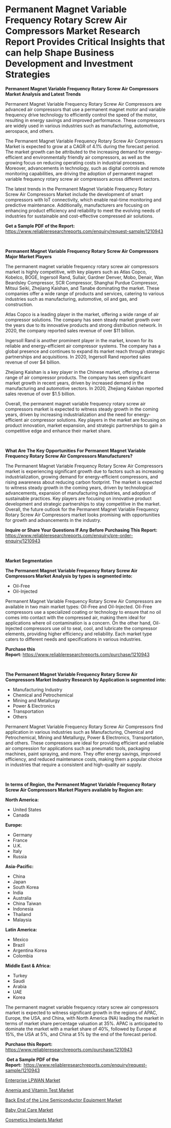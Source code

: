 <p><h1>Permanent Magnet Variable Frequency Rotary Screw Air Compressors Market Research Report Provides Critical Insights that can help Shape Business Development and Investment Strategies</h1></p><p><strong>Permanent Magnet Variable Frequency Rotary Screw Air Compressors Market Analysis and Latest Trends</strong></p>
<p><p>Permanent Magnet Variable Frequency Rotary Screw Air Compressors are advanced air compressors that use a permanent magnet motor and variable frequency drive technology to efficiently control the speed of the motor, resulting in energy savings and improved performance. These compressors are widely used in various industries such as manufacturing, automotive, aerospace, and others.</p><p>The Permanent Magnet Variable Frequency Rotary Screw Air Compressors Market is expected to grow at a CAGR of 4.1% during the forecast period. The market growth can be attributed to the increasing demand for energy-efficient and environmentally friendly air compressors, as well as the growing focus on reducing operating costs in industrial processes. Moreover, advancements in technology, such as digital controls and remote monitoring capabilities, are driving the adoption of permanent magnet variable frequency rotary screw air compressors across different sectors.</p><p>The latest trends in the Permanent Magnet Variable Frequency Rotary Screw Air Compressors Market include the development of smart compressors with IoT connectivity, which enable real-time monitoring and predictive maintenance. Additionally, manufacturers are focusing on enhancing product efficiency and reliability to meet the evolving needs of industries for sustainable and cost-effective compressed air solutions.</p></p>
<p><strong>Get a Sample PDF of the Report:&nbsp;</strong> <a href="https://www.reliableresearchreports.com/enquiry/request-sample/1210943">https://www.reliableresearchreports.com/enquiry/request-sample/1210943</a></p>
<p>&nbsp;</p>
<p><strong>Permanent Magnet Variable Frequency Rotary Screw Air Compressors Major Market Players</strong></p>
<p><p>The permanent magnet variable frequency rotary screw air compressors market is highly competitive, with key players such as Atlas Copco, Kobelco, BOGE, Ingersoll Rand, Sullair, Gardner Denver, Mobo, Denair, Wan Beardsley Compressor, SCR Compressor, Shanghai Purdue Compressor, Mitsui Seiki, Zhejiang Kaishan, and Tanabe dominating the market. These companies offer a wide range of products and services, catering to various industries such as manufacturing, automotive, oil and gas, and construction.</p><p>Atlas Copco is a leading player in the market, offering a wide range of air compressor solutions. The company has seen steady market growth over the years due to its innovative products and strong distribution network. In 2020, the company reported sales revenue of over $11 billion.</p><p>Ingersoll Rand is another prominent player in the market, known for its reliable and energy-efficient air compressor systems. The company has a global presence and continues to expand its market reach through strategic partnerships and acquisitions. In 2020, Ingersoll Rand reported sales revenue of over $4 billion.</p><p>Zhejiang Kaishan is a key player in the Chinese market, offering a diverse range of air compressor products. The company has seen significant market growth in recent years, driven by increased demand in the manufacturing and automotive sectors. In 2020, Zhejiang Kaishan reported sales revenue of over $1.5 billion.</p><p>Overall, the permanent magnet variable frequency rotary screw air compressors market is expected to witness steady growth in the coming years, driven by increasing industrialization and the need for energy-efficient air compressor solutions. Key players in the market are focusing on product innovation, market expansion, and strategic partnerships to gain a competitive edge and enhance their market share.</p></p>
<p>&nbsp;</p>
<p><strong>What Are The Key Opportunities For Permanent Magnet Variable Frequency Rotary Screw Air Compressors Manufacturers?</strong></p>
<p><p>The Permanent Magnet Variable Frequency Rotary Screw Air Compressors market is experiencing significant growth due to factors such as increasing industrialization, growing demand for energy-efficient compressors, and rising awareness about reducing carbon footprint. The market is expected to witness steady growth in the coming years, driven by technological advancements, expansion of manufacturing industries, and adoption of sustainable practices. Key players are focusing on innovative product development and strategic partnerships to stay competitive in the market. Overall, the future outlook for the Permanent Magnet Variable Frequency Rotary Screw Air Compressors market looks promising with opportunities for growth and advancements in the industry.</p></p>
<p><strong>Inquire or Share Your Questions If Any Before Purchasing This Report:</strong> <a href="https://www.reliableresearchreports.com/enquiry/pre-order-enquiry/1210943">https://www.reliableresearchreports.com/enquiry/pre-order-enquiry/1210943</a></p>
<p>&nbsp;</p>
<p><strong>Market Segmentation</strong></p>
<p><strong>The Permanent Magnet Variable Frequency Rotary Screw Air Compressors Market Analysis by types is segmented into:</strong></p>
<p><ul><li>Oil-Free</li><li>Oil-Injected</li></ul></p>
<p><p>Permanent Magnet Variable Frequency Rotary Screw Air Compressors are available in two main market types: Oil-Free and Oil-Injected. Oil-Free compressors use a specialized coating or technology to ensure that no oil comes into contact with the compressed air, making them ideal for applications where oil contamination is a concern. On the other hand, Oil-Injected compressors use oil to seal, cool, and lubricate the compressor elements, providing higher efficiency and reliability. Each market type caters to different needs and specifications in various industries.</p></p>
<p><strong>Purchase this Report:&nbsp;</strong><a href="https://www.reliableresearchreports.com/purchase/1210943">https://www.reliableresearchreports.com/purchase/1210943</a></p>
<p>&nbsp;</p>
<p><strong>The Permanent Magnet Variable Frequency Rotary Screw Air Compressors Market Industry Research by Application is segmented into:</strong></p>
<p><ul><li>Manufacturing Industry</li><li>Chemical and Petrochemical</li><li>Mining and Metallurgy</li><li>Power & Electronics</li><li>Transportation</li><li>Others</li></ul></p>
<p><p>Permanent Magnet Variable Frequency Rotary Screw Air Compressors find application in various industries such as Manufacturing, Chemical and Petrochemical, Mining and Metallurgy, Power & Electronics, Transportation, and others. These compressors are ideal for providing efficient and reliable air compression for applications such as pneumatic tools, packaging machines, paint spraying, and more. They offer energy savings, improved efficiency, and reduced maintenance costs, making them a popular choice in industries that require a consistent and high-quality air supply.</p></p>
<p>&nbsp;</p>
<p><strong>In terms of Region, the Permanent Magnet Variable Frequency Rotary Screw Air Compressors Market Players available by Region are:</strong></p>
<p>
    <p> <strong> North America: </strong>
        <ul>
            <li>United States</li>
            <li>Canada</li>
        </ul>
        </p> 
    <p> <strong> Europe: </strong>
        <ul>
            <li>Germany</li>
            <li>France</li>
            <li>U.K.</li>
            <li>Italy</li>
            <li>Russia</li>
        </ul>
        </p> 
    <p> <strong> Asia-Pacific: </strong>
        <ul>
            <li>China</li>
            <li>Japan</li>
            <li>South Korea</li>
            <li>India</li>
            <li>Australia</li>
            <li>China Taiwan</li>
            <li>Indonesia</li>
            <li>Thailand</li>
            <li>Malaysia</li>
        </ul>
        </p> 
    <p> <strong> Latin America: </strong>
        <ul>
            <li>Mexico</li>
            <li>Brazil</li>
            <li>Argentina Korea</li>
            <li>Colombia</li>
        </ul>
        </p> 
    <p> <strong> Middle East & Africa: </strong>
        <ul>
            <li>Turkey</li>
            <li>Saudi</li>
            <li>Arabia</li>
            <li>UAE</li>
            <li>Korea</li>
        </ul>
    </p>
    </p>
<p><p>The permanent magnet variable frequency rotary screw air compressors market is expected to witness significant growth in the regions of APAC, Europe, the USA, and China, with North America (NA) leading the market in terms of market share percentage valuation at 35%. APAC is anticipated to dominate the market with a market share of 40%, followed by Europe at 15%, the USA at 5%, and China at 5% by the end of the forecast period.</p></p>
<p><strong>Purchase this Report: </strong><a href="https://www.reliableresearchreports.com/purchase/1210943">https://www.reliableresearchreports.com/purchase/1210943</a></p>
<p>&nbsp;<strong>Get a Sample PDF of the Report:&nbsp;&nbsp;</strong><a href="https://www.reliableresearchreports.com/enquiry/request-sample/1210943">https://www.reliableresearchreports.com/enquiry/request-sample/1210943</a></p>
<p><strong></strong></p>
<p><p><a href="https://medium.com/@pauladams6h/enterprise-lpwan-market-furnishes-information-on-market-share-market-trends-and-market-growth-171579516ed1">Enterprise LPWAN Market</a></p><p><a href="https://medium.com/@jasonmartin866/anemia-and-vitamin-test-market-the-key-to-successful-business-strategy-forecast-till-2031-1264dabfa159">Anemia and Vitamin Test Market</a></p><p><a href="https://medium.com/@pauladams6h/back-end-of-the-line-semiconductor-equipment-market-insights-into-market-cagr-market-trends-and-9b530bedf5d7">Back End of the Line Semiconductor Equipment Market</a></p><p><a href="https://medium.com/@pauladams6h/baby-oral-care-market-analysis-its-cagr-market-segmentation-and-global-industry-overview-30909638cc87">Baby Oral Care Market</a></p><p><a href="https://medium.com/@pauladams6h/cosmetics-implants-market-trends-and-market-analysis-forecasted-for-period-2024-2031-1cc1d741de1d">Cosmetics Implants Market</a></p></p>